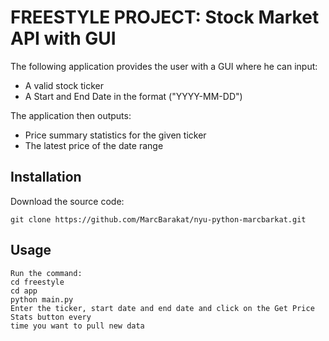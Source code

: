 # FREESTYLE PROJECT: Stock Market API with GUI

The following application provides the user with a GUI where he can input:
- A valid stock ticker
- A Start and End Date in the format ("YYYY-MM-DD")

The application then outputs:
- Price summary statistics for the given ticker
- The latest price of the date range

## Installation

Download the source code:

```shell
git clone https://github.com/MarcBarakat/nyu-python-marcbarkat.git
```


## Usage

```shell
Run the command:
cd freestyle
cd app
python main.py
Enter the ticker, start date and end date and click on the Get Price Stats button every
time you want to pull new data
```
